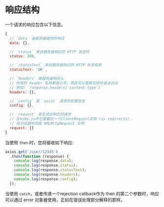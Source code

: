 # 响应结构

一个请求的响应包含以下信息。

```javascript
{
  // `data` 由服务器提供的响应
  data: {},

  // `status` 来自服务器响应的 HTTP 状态码
  status: 200,

  // `statusText` 来自服务器响应的 HTTP 状态信息
  statusText: 'OK',

  // `headers` 是服务器响应头
  // 所有的 header 名称都是小写，而且可以使用方括号语法访问
  // 例如: `response.headers['content-type']`
  headers: {},

  // `config` 是 `axios` 请求的配置信息
  config: {},

  // `request` 是生成此响应的请求
  // 在node.js中它是最后一个ClientRequest实例 (in redirects)，
  // 在浏览器中则是 XMLHttpRequest 实例
  request: {}
}
```

当使用 `then` 时，您将接收如下响应:

```javascript
axios.get('/user/12345')
  .then(function (response) {
    console.log(response.data);
    console.log(response.status);
    console.log(response.statusText);
    console.log(response.headers);
    console.log(response.config);
  });
```

当使用 `catch`，或者传递一个rejection callback作为 then 的第二个参数时，响应可以通过 error 对象被使用，正如在错误处理部分解释的那样。
